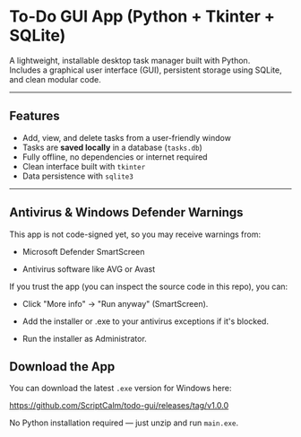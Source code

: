 # To-Do GUI App (Python + Tkinter + SQLite)

A lightweight, installable desktop task manager built with Python.  
Includes a graphical user interface (GUI), persistent storage using SQLite, and clean modular code.

---

## Features

- Add, view, and delete tasks from a user-friendly window
- Tasks are **saved locally** in a database (`tasks.db`)
- Fully offline, no dependencies or internet required
- Clean interface built with `tkinter`
- Data persistence with `sqlite3`

---

## Antivirus & Windows Defender Warnings

This app is not code-signed yet, so you may receive warnings from:

- Microsoft Defender SmartScreen

- Antivirus software like AVG or Avast

If you trust the app (you can inspect the source code in this repo), you can:

- Click "More info" -> "Run anyway" (SmartScreen).

- Add the installer or .exe to your antivirus exceptions if it's blocked.

- Run the installer as Administrator.

## **Download the App**

You can download the latest `.exe` version for Windows here:

https://github.com/ScriptCalm/todo-gui/releases/tag/v1.0.0

No Python installation required — just unzip and run `main.exe`.


